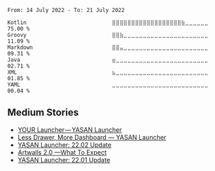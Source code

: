 <!--START_SECTION:waka-->

```text
From: 14 July 2022 - To: 21 July 2022

Kotlin                           ⣿⣿⣿⣿⣿⣿⣿⣿⣿⣿⣿⣿⣿⣿⣿⣿⣿⣿⣷⣀⣀⣀⣀⣀⣀   75.00 %
Groovy                           ⣿⣿⣷⣀⣀⣀⣀⣀⣀⣀⣀⣀⣀⣀⣀⣀⣀⣀⣀⣀⣀⣀⣀⣀⣀   11.09 %
Markdown                         ⣿⣿⣤⣀⣀⣀⣀⣀⣀⣀⣀⣀⣀⣀⣀⣀⣀⣀⣀⣀⣀⣀⣀⣀⣀   09.31 %
Java                             ⣶⣀⣀⣀⣀⣀⣀⣀⣀⣀⣀⣀⣀⣀⣀⣀⣀⣀⣀⣀⣀⣀⣀⣀⣀   02.71 %
XML                              ⣦⣀⣀⣀⣀⣀⣀⣀⣀⣀⣀⣀⣀⣀⣀⣀⣀⣀⣀⣀⣀⣀⣀⣀⣀   01.85 %
YAML                             ⣀⣀⣀⣀⣀⣀⣀⣀⣀⣀⣀⣀⣀⣀⣀⣀⣀⣀⣀⣀⣀⣀⣀⣀⣀   00.04 %
```

<!--END_SECTION:waka-->
## Medium Stories
<!-- BLOG-POST-LIST:START -->
- [YOUR Launcher — YASAN Launcher](https://yasandev.medium.com/your-launcher-yasan-launcher-5e3549e37d1b?source=rss-fcea725800bc------2)
- [Less Drawer, More Dashboard — YASAN Launcher](https://yasandev.medium.com/less-drawer-more-dashboard-yasan-launcher-34caf70504ba?source=rss-fcea725800bc------2)
- [YASAN Launcher: 22.02 Update](https://yasandev.medium.com/yasan-launcher-22-02-update-2507d3f40bf2?source=rss-fcea725800bc------2)
- [Artwalls 2.0 —What To Expect](https://yasandev.medium.com/artwalls-2-0-what-to-expect-2016c23d572e?source=rss-fcea725800bc------2)
- [YASAN Launcher: 22.01 Update](https://yasandev.medium.com/yasan-launcher-22-01-update-b62bc053e2cf?source=rss-fcea725800bc------2)
<!-- BLOG-POST-LIST:END -->
